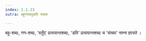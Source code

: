 ```yaml
---
index: 1.1.23
sutra: बहुगणवतुडति संख्या

---
```

बहु-शब्दः, गण-शब्दः, 'वतुँप्' प्रत्ययान्तशब्दः, 'डति' प्रत्ययान्तशब्दः च 'संख्या' नाम्ना ज्ञायते । 